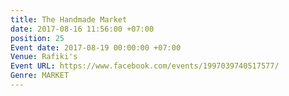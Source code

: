 ```yaml
---
title: The Handmade Market
date: 2017-08-16 11:56:00 +07:00
position: 25
Event date: 2017-08-19 00:00:00 +07:00
Venue: Rafiki's
Event URL: https://www.facebook.com/events/1997039740517577/
Genre: MARKET
---
```


